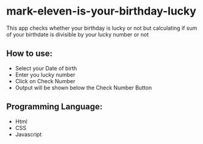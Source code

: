 # mark-eleven-is-your-birthday-lucky

This app checks whether your birthday is lucky or not but calculating if sum of your birthdate is divisible by your lucky number or not

## How to use:

* Select your Date of birth
* Enter you lucky number
* Click on Check Number
* Output will be shown below the Check Number Button 

## Programming Language:
* Html
* CSS
* Javascript
